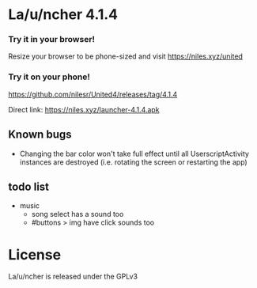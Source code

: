 # La/u/ncher 4.1.4

### Try it in your browser!
Resize your browser to be phone-sized and visit https://niles.xyz/united

### Try it on your phone!
https://github.com/nilesr/United4/releases/tag/4.1.4

Direct link: https://niles.xyz/launcher-4.1.4.apk

<span style="display: none;">
Google play store, sometimes a version behind: https://play.google.com/store/apps/details?id=us.dangeru.la_u_ncher413
</span>

## Known bugs

 - Changing the bar color won't take full effect until all UserscriptActivity instances are destroyed (i.e. rotating the screen or restarting the app)

## todo list
- music
	- song select has a sound too
	- #buttons > img have click sounds too

# License

La/u/ncher is released under the GPLv3
